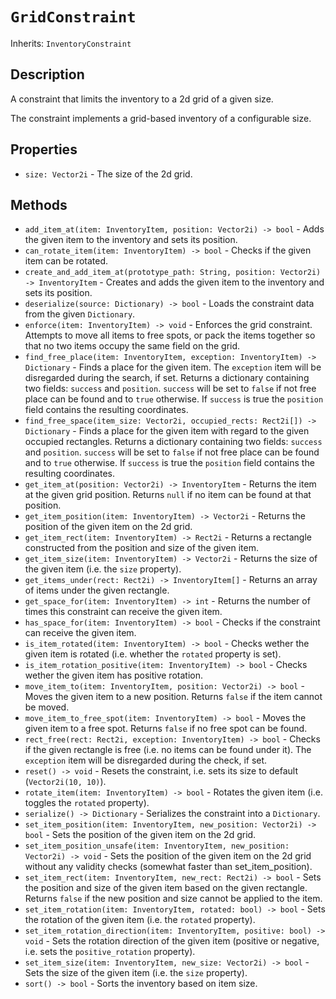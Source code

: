 # `GridConstraint`

Inherits: `InventoryConstraint`

## Description

A constraint that limits the inventory to a 2d grid of a given size.

The constraint implements a grid-based inventory of a configurable size.

## Properties

* `size: Vector2i` - The size of the 2d grid.

## Methods

* `add_item_at(item: InventoryItem, position: Vector2i) -> bool` - Adds the given item to the inventory and sets its position.
* `can_rotate_item(item: InventoryItem) -> bool` - Checks if the given item can be rotated.
* `create_and_add_item_at(prototype_path: String, position: Vector2i) -> InventoryItem` - Creates and adds the given item to the inventory and sets its position.
* `deserialize(source: Dictionary) -> bool` - Loads the constraint data from the given `Dictionary`.
* `enforce(item: InventoryItem) -> void` - Enforces the grid constraint. Attempts to move all items to free spots, or pack the items together so that no two items occupy the same field on the grid.
* `find_free_place(item: InventoryItem, exception: InventoryItem) -> Dictionary` - Finds a place for the given item. The `exception` item will be disregarded during the search, if set. Returns a dictionary containing two fields: `success` and `position`. `success` will be set to `false` if not free place can be found and to `true` otherwise. If `success` is true the `position` field contains the resulting coordinates.
* `find_free_space(item_size: Vector2i, occupied_rects: Rect2i[]) -> Dictionary` - Finds a place for the given item with regard to the given occupied rectangles. Returns a dictionary containing two fields: `success` and `position`. `success` will be set to `false` if not free place can be found and to `true` otherwise. If `success` is true the `position` field contains the resulting coordinates.
* `get_item_at(position: Vector2i) -> InventoryItem` - Returns the item at the given grid position. Returns `null` if no item can be found at that position.
* `get_item_position(item: InventoryItem) -> Vector2i` - Returns the position of the given item on the 2d grid.
* `get_item_rect(item: InventoryItem) -> Rect2i` - Returns a rectangle constructed from the position and size of the given item.
* `get_item_size(item: InventoryItem) -> Vector2i` - Returns the size of the given item (i.e. the `size` property).
* `get_items_under(rect: Rect2i) -> InventoryItem[]` - Returns an array of items under the given rectangle.
* `get_space_for(item: InventoryItem) -> int` - Returns the number of times this constraint can receive the given item.
* `has_space_for(item: InventoryItem) -> bool` - Checks if the constraint can receive the given item.
* `is_item_rotated(item: InventoryItem) -> bool` - Checks wether the given item is rotated (i.e. whether the `rotated` property is set).
* `is_item_rotation_positive(item: InventoryItem) -> bool` - Checks wether the given item has positive rotation.
* `move_item_to(item: InventoryItem, position: Vector2i) -> bool` - Moves the given item to a new position. Returns `false` if the item cannot be moved.
* `move_item_to_free_spot(item: InventoryItem) -> bool` - Moves the given item to a free spot. Returns `false` if no free spot can be found.
* `rect_free(rect: Rect2i, exception: InventoryItem) -> bool` - Checks if the given rectangle is free (i.e. no items can be found under it). The `exception` item will be disregarded during the check, if set.
* `reset() -> void` - Resets the constraint, i.e. sets its size to default (`Vector2i(10, 10)`).
* `rotate_item(item: InventoryItem) -> bool` - Rotates the given item (i.e. toggles the `rotated` property).
* `serialize() -> Dictionary` - Serializes the constraint into a `Dictionary`.
* `set_item_position(item: InventoryItem, new_position: Vector2i) -> bool` - Sets the position of the given item on the 2d grid.
* `set_item_position_unsafe(item: InventoryItem, new_position: Vector2i) -> void` - Sets the position of the given item on the 2d grid without any validity checks (somewhat faster than set_item_position).
* `set_item_rect(item: InventoryItem, new_rect: Rect2i) -> bool` - Sets the position and size of the given item based on the given rectangle. Returns `false` if the new position and size cannot be applied to the item.
* `set_item_rotation(item: InventoryItem, rotated: bool) -> bool` - Sets the rotation of the given item (i.e. the `rotated` property).
* `set_item_rotation_direction(item: InventoryItem, positive: bool) -> void` - Sets the rotation direction of the given item (positive or negative, i.e. sets the `positive_rotation` property).
* `set_item_size(item: InventoryItem, new_size: Vector2i) -> bool` - Sets the size of the given item (i.e. the `size` property).
* `sort() -> bool` - Sorts the inventory based on item size.

